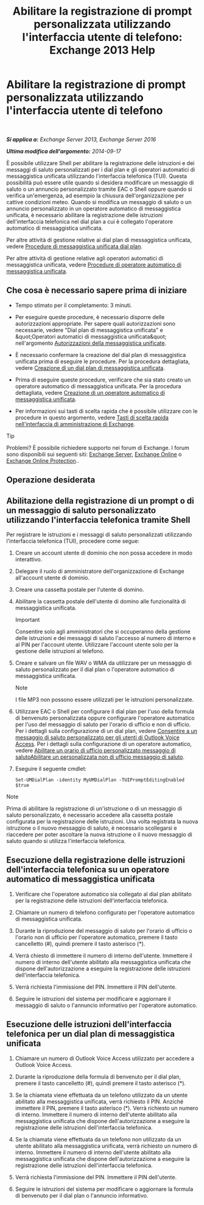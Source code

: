 ﻿---
title: "Abilitare la registrazione di prompt personalizzata utilizzando l'interfaccia utente di telefono: Exchange 2013 Help"
TOCTitle: Abilitare la registrazione di prompt personalizzata utilizzando l'interfaccia utente di telefono
ms:assetid: f2e5c636-2be9-4d48-b5e7-37913ded62d1
ms:mtpsurl: https://technet.microsoft.com/it-it/library/Bb691404(v=EXCHG.150)
ms:contentKeyID: 54652893
ms.date: 05/22/2018
mtps_version: v=EXCHG.150
ms.translationtype: MT
---

# Abilitare la registrazione di prompt personalizzata utilizzando l'interfaccia utente di telefono

 

_**Si applica a:** Exchange Server 2013, Exchange Server 2016_

_**Ultima modifica dell'argomento:** 2014-09-17_

È possibile utilizzare Shell per abilitare la registrazione delle istruzioni e dei messaggi di saluto personalizzati per i dial plan e gli operatori automatici di messaggistica unificata utilizzando l'interfaccia telefonica (TUI). Questa possibilità può essere utile quando si desidera modificare un messaggio di saluto o un annuncio personalizzato tramite EAC o Shell oppure quando si verifica un'emergenza, ad esempio la chiusura dell'organizzazione per cattive condizioni meteo. Quando si modifica un messaggio di saluto o un annuncio personalizzato in un operatore automatico di messaggistica unificata, è necessario abilitare la registrazione delle istruzioni dell'interfaccia telefonica nel dial plan a cui è collegato l'operatore automatico di messaggistica unificata.

Per altre attività di gestione relative ai dial plan di messaggistica unificata, vedere [Procedure di messaggistica unificata dial plan](um-dial-plan-procedures-exchange-2013-help.md).

Per altre attività di gestione relative agli operatori automatici di messaggistica unificata, vedere [Procedure di operatore automatico di messaggistica unificata](um-auto-attendant-procedures-exchange-2013-help.md).

## Che cosa è necessario sapere prima di iniziare

  - Tempo stimato per il completamento: 3 minuti.

  - Per eseguire queste procedure, è necessario disporre delle autorizzazioni appropriate. Per sapere quali autorizzazioni sono necessarie, vedere "Dial plan di messaggistica unificata" e \&quot;Operatori automatici di messaggistica unificata\&quot; nell'argomento [Autorizzazioni della messaggistica unificate](unified-messaging-permissions-exchange-2013-help.md).

  - È necessario confermare la creazione del dial plan di messaggistica unificata prima di eseguire le procedure. Per la procedura dettagliata, vedere [Creazione di un dial plan di messaggistica unificata](create-a-um-dial-plan-exchange-2013-help.md).

  - Prima di eseguire queste procedure, verificare che sia stato creato un operatore automatico di messaggistica unificata. Per la procedura dettagliata, vedere [Creazione di un operatore automatico di messaggistica unificata](create-a-um-auto-attendant-exchange-2013-help.md).

  - Per informazioni sui tasti di scelta rapida che è possibile utilizzare con le procedure in questo argomento, vedere [Tasti di scelta rapida nell'interfaccia di amministrazione di Exchange](keyboard-shortcuts-in-the-exchange-admin-center-exchange-online-protection-help.md).


> [!TIP]
> Problemi? È possibile richiedere supporto nei forum di Exchange. I forum sono disponibili sui seguenti siti: <A href="https://go.microsoft.com/fwlink/p/?linkid=60612">Exchange Server</A>, <A href="https://go.microsoft.com/fwlink/p/?linkid=267542">Exchange Online</A> o <A href="https://go.microsoft.com/fwlink/p/?linkid=285351">Exchange Online Protection</A>..



## Operazione desiderata

## Abilitazione della registrazione di un prompt o di un messaggio di saluto personalizzato utilizzando l'interfaccia telefonica tramite Shell

Per registrare le istruzioni e i messaggi di saluto personalizzati utilizzando l'interfaccia telefonica (TUI), procedere come segue:

1.  Creare un account utente di dominio che non possa accedere in modo interattivo.

2.  Delegare il ruolo di amministratore dell'organizzazione di Exchange all'account utente di dominio.

3.  Creare una cassetta postale per l'utente di domino.

4.  Abilitare la cassetta postale dell'utente di domino alle funzionalità di messaggistica unificata.
    

    > [!IMPORTANT]
    > Consentire solo agli amministratori che si occuperanno della gestione delle istruzioni e dei messaggi di saluto l'accesso al numero di interno e al PIN per l'account utente. Utilizzare l'account utente solo per la gestione delle istruzioni al telefono.



5.  Creare e salvare un file WAV o WMA da utilizzare per un messaggio di saluto personalizzato per il dial plan o l'operatore automatico di messaggistica unificata.
    

    > [!NOTE]
    > I file MP3 non possono essere utilizzati per le istruzioni personalizzate.



6.  Utilizzare EAC o Shell per configurare il dial plan per l'uso della formula di benvenuto personalizzata oppure configurare l'operatore automatico per l'uso del messaggio di saluto per l'orario di ufficio e non di ufficio. Per i dettagli sulla configurazione di un dial plan, vedere [Consentire a un messaggio di saluto personalizzato per gli utenti di Outlook Voice Access](enable-a-customized-greeting-for-outlook-voice-access-users-exchange-2013-help.md). Per i dettagli sulla configurazione di un operatore automatico, vedere [Abilitare un orario di ufficio personalizzato messaggio di saluto](enable-a-customized-business-hours-greeting-exchange-2013-help.md)[Abilitare un personalizzata non di ufficio messaggio di saluto](enable-a-customized-non-business-hours-greeting-exchange-2013-help.md).

7.  Eseguire il seguente cmdlet:
    
        Set-UMDialPlan -identity MyUMDialPlan -TUIPromptEditingEnabled $true


> [!NOTE]
> Prima di abilitare la registrazione di un'istruzione o di un messaggio di saluto personalizzato, è necessario accedere alla cassetta postale configurata per la registrazione delle istruzioni. Una volta registrata la nuova istruzione o il nuovo messaggio di saluto, è necessario scollegarsi e riaccedere per poter ascoltare la nuova istruzione o il nuovo messaggio di saluto quando si utilizza l'interfaccia telefonica.



## Esecuzione della registrazione delle istruzioni dell'interfaccia telefonica su un operatore automatico di messaggistica unificata

1.  Verificare che l'operatore automatico sia collegato al dial plan abilitato per la registrazione delle istruzioni dell'interfaccia telefonica.

2.  Chiamare un numero di telefono configurato per l'operatore automatico di messaggistica unificata.

3.  Durante la riproduzione del messaggio di saluto per l'orario di ufficio o l'orario non di ufficio per l'operatore automatico, premere il tasto cancelletto (\#), quindi premere il tasto asterisco (\*).

4.  Verrà chiesto di immettere il numero di interno dell'utente. Immettere il numero di interno dell'utente abilitato alla messaggistica unificata che dispone dell'autorizzazione a eseguire la registrazione delle istruzioni dell'interfaccia telefonica.

5.  Verrà richiesta l'immissione del PIN. Immettere il PIN dell'utente.

6.  Seguire le istruzioni del sistema per modificare e aggiornare il messaggio di saluto o l'annuncio informativo per l'operatore automatico.

## Esecuzione delle istruzioni dell'interfaccia telefonica per un dial plan di messaggistica unificata

1.  Chiamare un numero di Outlook Voice Access utilizzato per accedere a Outlook Voice Access.

2.  Durante la riproduzione della formula di benvenuto per il dial plan, premere il tasto cancelletto (\#), quindi premere il tasto asterisco (\*).

3.  Se la chiamata viene effettuata da un telefono utilizzato da un utente abilitato alla messaggistica unificata, verrà richiesto il PIN. Anziché immettere il PIN, premere il tasto asterisco (\*). Verrà richiesto un numero di interno. Immettere il numero di interno dell'utente abilitato alla messaggistica unificata che dispone dell'autorizzazione a eseguire la registrazione delle istruzioni dell'interfaccia telefonica.

4.  Se la chiamata viene effettuata da un telefono non utilizzato da un utente abilitato alla messaggistica unificata, verrà richiesto un numero di interno. Immettere il numero di interno dell'utente abilitato alla messaggistica unificata che dispone dell'autorizzazione a eseguire la registrazione delle istruzioni dell'interfaccia telefonica.

5.  Verrà richiesta l'immissione del PIN. Immettere il PIN dell'utente.

6.  Seguire le istruzioni del sistema per modificare o aggiornare la formula di benvenuto per il dial plan o l'annuncio informativo.

